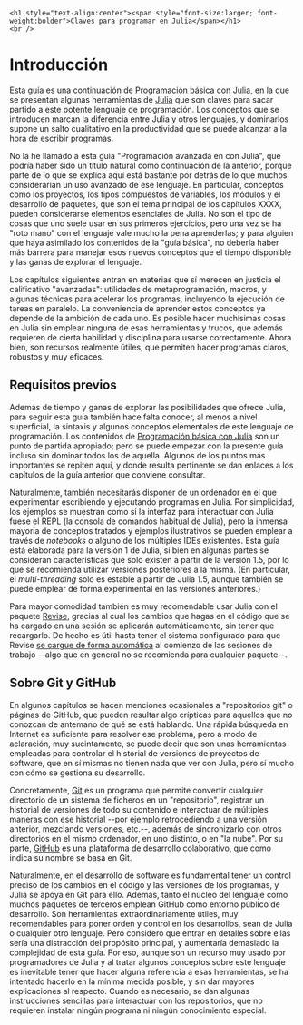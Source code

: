 ```@raw html
<h1 style="text-align:center"><span style="font-size:larger; font-weight:bolder">Claves para programar en Julia</span></h1>
<br />
```

# Introducción

Esta guía es una continuación de [Programación básica con Julia](https://hedero.webs.upv.es/julia-basico), en la que se presentan algunas herramientas de [Julia](https://julialang.org) que son claves para sacar partido a este potente lenguaje de programación. Los conceptos que se introducen marcan la diferencia entre Julia y otros lenguajes, y dominarlos supone un salto cualitativo en la productividad que se puede alcanzar a la hora de escribir programas.

No la he llamado a esta guía "Programación avanzada en con Julia", que podría haber sido un título natural como continuación de la anterior, porque parte de lo que se explica aquí está bastante por detrás de lo que muchos considerarían un uso avanzado de ese lenguaje. En particular, conceptos como los proyectos, los tipos compuestos de variables, los módulos y el desarrollo de paquetes, que son el tema principal de los capítulos XXXX, pueden considerarse elementos esenciales de Julia. No son el tipo de cosas que uno suele usar en sus primeros ejercicios, pero una vez se ha "roto mano" con el lenguaje vale mucho la pena aprenderlas; y para alguien que haya asimilado los contenidos de la "guía básica", no debería haber más barrera para manejar esos nuevos conceptos que el tiempo disponible y las ganas de explorar el lenguaje.

Los capítulos siguientes entran en materias que sí merecen en justicia el calificativo "avanzadas": utilidades de metaprogramación, macros, y algunas técnicas para acelerar los programas, incluyendo la ejecución de tareas en paralelo. La conveniencia de aprender estos conceptos ya depende de la ambición de cada uno. Es posible hacer muchísimas cosas en Julia sin emplear ninguna de esas herramientas y trucos, que además requieren de cierta habilidad y disciplina para usarse correctamente. Ahora bien, son recursos realmente útiles, que permiten hacer programas claros, robustos y muy eficaces.


## Requisitos previos

Además de tiempo y ganas de explorar las posibilidades que ofrece Julia, para seguir esta guía también hace falta conocer, al menos a nivel superficial, la sintaxis y algunos conceptos elementales de este lenguaje de programación. Los contenidos de [Programación básica con Julia](https://hedero.webs.upv.es/julia-basico) son un punto de partida apropiado; pero se puede empezar con la presente guía incluso sin dominar todos los de aquella. Algunos de los puntos más importantes se repiten aquí, y donde resulta pertinente se dan enlaces a los capítulos de la guía anterior que conviene consultar.

Naturalmente, también necesitarás disponer de un ordenador en el que experimentar escribiendo y ejecutando programas en Julia. Por simplicidad, los ejemplos se muestran como si la interfaz para interactuar con Julia fuese el REPL (la consola de comandos habitual de Julia), pero la inmensa mayoría de conceptos tratados y ejemplos ilustrativos se pueden emplear a través de *notebooks* o alguno de los múltiples IDEs existentes. Esta guía está elaborada para la versión 1 de Julia, si bien en algunas partes se consideran características que solo existen a partir de la versión 1.5, por lo que se recomienda utilizar versiones posteriores a la misma. (En particular, el *multi-threading* solo es estable a partir de Julia 1.5, aunque también se puede emplear de forma experimental en las versiones anteriores.)

Para mayor comodidad también es muy recomendable usar Julia con el paquete [Revise](https://timholy.github.io/Revise.jl/stable/), gracias al cual los cambios que hagas en el código que se ha cargado en una sesión se aplicarán automáticamente, sin tener que recargarlo. De hecho es útil hasta tener el sistema configurado para que Revise [se cargue de forma automática](https://hedero.webs.upv.es/julia-basico/9-pkg/#Cargar-paquetes-al-inicio) al comienzo de las sesiones de trabajo --algo que en general no se recomienda para cualquier paquete--.

## Sobre Git y GitHub

En algunos capítulos se hacen menciones ocasionales a "repositorios git" o páginas de GitHub, que pueden resultar algo crípticas para aquellos que no conozcan de antemano de qué se está hablando. Una rápida búsqueda en Internet es suficiente para resolver ese problema, pero a modo de aclaración, muy sucintamente, se puede decir que son unas herramientas empleadas para controlar el historial de versiones de proyectos de software, que en sí mismas no tienen nada que ver con Julia, pero sí mucho con cómo se gestiona su desarrollo.

Concretamente, [Git](https://git-scm.com/) es un programa que permite convertir cualquier directorio de un sistema de ficheros en un "repositorio", registrar un historial de versiones de todo su contenido e interactuar de múltiples maneras con ese historial --por ejemplo retrocediendo a una versión anterior, mezclando versiones, etc.--, además de sincronizarlo con otros directorios en el mismo ordenador, en uno distinto, o en "la nube". Por su parte, [GitHub](https://github.com) es una plataforma de desarrollo colaborativo, que como indica su nombre se basa en Git.

Naturalmente, en el desarrollo de software es fundamental tener un control preciso de los cambios en el código y las versiones de los programas, y Julia se apoya en Git para ello. Además, tanto el núcleo del lenguaje como muchos paquetes de terceros emplean GitHub como entorno público de desarrollo. Son herramientas extraordinariamente útiles, muy recomendables para poner orden y control en los desarrollos, sean de Julia o cualquier otro lenguaje. Pero considero que entrar en detalles sobre ellas sería una distracción del propósito principal, y aumentaría demasiado la complejidad de esta guía. Por eso, aunque son un recurso muy usado por programadores de Julia y al tratar algunos conceptos sobre este lenguaje es inevitable tener que hacer alguna referencia a esas herramientas, se ha intentado hacerlo en la mínima medida posible, y sin dar mayores explicaciones al respecto. Cuando es necesario, se dan algunas instrucciones sencillas para interactuar con los repositorios, que no requieren instalar ningún programa ni ningún conocimiento especial.



